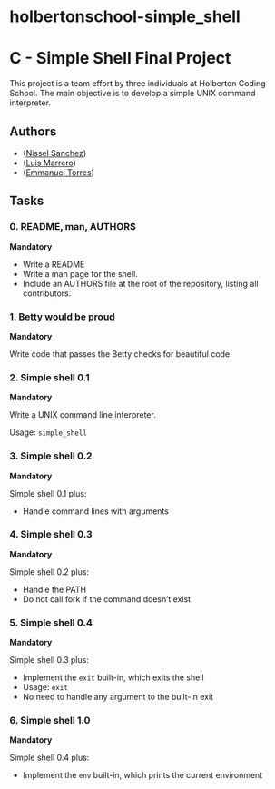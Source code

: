 # holbertonschool-simple_shell

# C - Simple Shell Final Project

This project is a team effort by three individuals at Holberton Coding School. The main objective is to develop a simple UNIX command interpreter.

## Authors

- ([Nissel Sanchez](https://github.com/niniisg))
- ([Luis Marrero](https://github.com/Luismarrer))
- ([Emmanuel Torres](https://github.com/Emahnny))

## Tasks

### 0. README, man, AUTHORS

**Mandatory**

- Write a README
- Write a man page for the shell.
- Include an AUTHORS file at the root of the repository, listing all contributors.

### 1. Betty would be proud

**Mandatory**

Write code that passes the Betty checks for beautiful code.

### 2. Simple shell 0.1

**Mandatory**

Write a UNIX command line interpreter.

Usage: `simple_shell`

### 3. Simple shell 0.2

**Mandatory**

Simple shell 0.1 plus:

- Handle command lines with arguments

### 4. Simple shell 0.3

**Mandatory**

Simple shell 0.2 plus:

- Handle the PATH
- Do not call fork if the command doesn’t exist

### 5. Simple shell 0.4

**Mandatory**

Simple shell 0.3 plus:

- Implement the `exit` built-in, which exits the shell
- Usage: `exit`
- No need to handle any argument to the built-in exit

### 6. Simple shell 1.0

**Mandatory**

Simple shell 0.4 plus:

- Implement the `env` built-in, which prints the current environment


